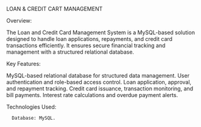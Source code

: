 LOAN & CREDIT CART MANAGEMENT 

Overview:
   
   The Loan and Credit Card Management System is a MySQL-based solution designed to handle loan applications, repayments, and credit card transactions efficiently.
   It ensures secure financial tracking and management with a structured relational database.

Key Features:

   MySQL-based relational database for structured data management.
   User authentication and role-based access control.
   Loan application, approval, and repayment tracking.
   Credit card issuance, transaction monitoring, and bill payments.
   Interest rate calculations and overdue payment alerts.

Technologies Used:
     
      Database: MySQL.

